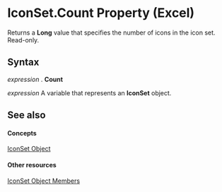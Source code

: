 
# IconSet.Count Property (Excel)

Returns a  **Long** value that specifies the number of icons in the icon set. Read-only.


## Syntax

 _expression_ . **Count**

 _expression_ A variable that represents an **IconSet** object.


## See also


#### Concepts


[IconSet Object](d6b407cf-424e-529a-ee83-0b0b09598b53.md)
#### Other resources


[IconSet Object Members](2614b2c7-0914-f804-9741-2c382a8258c8.md)
